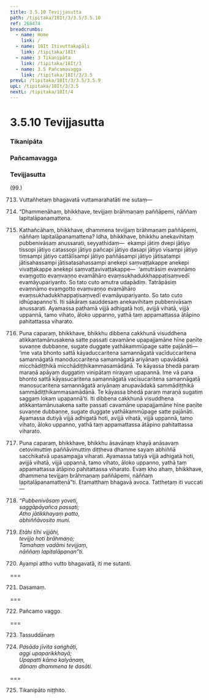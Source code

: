 ```yaml
---
title: 3.5.10 Tevijjasutta
path: /tipitaka/18It/3/3.5/3.5.10
ref: 268474
breadcrumbs:
  - name: Home
    link: /
  - name: 18It Itivuttakapāḷi
    link: /tipitaka/18It
  - name: 3 Tikanipāta
    link: /tipitaka/18It/3
  - name: 3.5 Pañcamavagga
    link: /tipitaka/18It/3/3.5
prevL: /tipitaka/18It/3/3.5/3.5.9
upL: /tipitaka/18It/3/3.5
nextL: /tipitaka/18It/4
---
```


# 3.5.10 Tevijjasutta

### Tikanipāta

### Pañcamavagga

### Tevijjasutta

(99.)

713. Vuttañhetaṃ bhagavatā vuttamarahatāti me sutaṃ—

714. “Dhammenāhaṃ, bhikkhave, tevijjaṃ brāhmaṇaṃ paññāpemi, nāññaṃ lapitalāpanamattena.

715. Kathañcāhaṃ, bhikkhave, dhammena tevijjaṃ brāhmaṇaṃ paññāpemi, nāññaṃ lapitalāpanamattena? Idha, bhikkhave, bhikkhu anekavihitaṃ pubbenivāsaṃ anussarati, seyyathidaṃ—  ekampi jātiṃ dvepi jātiyo tissopi jātiyo catassopi jātiyo pañcapi jātiyo dasapi jātiyo vīsampi jātiyo tiṃsampi jātiyo cattālīsampi jātiyo paññāsampi jātiyo jātisatampi jātisahassampi jātisatasahassampi anekepi saṃvaṭṭakappe anekepi vivaṭṭakappe anekepi saṃvaṭṭavivaṭṭakappe—  ‘amutrāsiṃ evaṃnāmo evaṃgotto evaṃvaṇṇo evamāhāro evaṃsukhadukkhappaṭisaṃvedī evamāyupariyanto. So tato cuto amutra udapādiṃ. Tatrāpāsiṃ evaṃnāmo evaṃgotto evaṃvaṇṇo evamāhāro evaṃsukhadukkhappaṭisaṃvedī evamāyupariyanto. So tato cuto idhūpapanno’ti. Iti sākāraṃ sauddesaṃ anekavihitaṃ pubbenivāsaṃ anussarati. Ayamassa paṭhamā vijjā adhigatā hoti, avijjā vihatā, vijjā uppannā, tamo vihato, āloko uppanno, yathā taṃ appamattassa ātāpino pahitattassa viharato.

716. Puna caparaṃ, bhikkhave, bhikkhu dibbena cakkhunā visuddhena atikkantamānusakena satte passati cavamāne upapajjamāne hīne paṇīte suvaṇṇe dubbaṇṇe, sugate duggate yathākammūpage satte pajānāti—  ‘ime vata bhonto sattā kāyaduccaritena samannāgatā vacīduccaritena samannāgatā manoduccaritena samannāgatā ariyānaṃ upavādakā micchādiṭṭhikā micchādiṭṭhikammasamādānā. Te kāyassa bhedā paraṃ maraṇā apāyaṃ duggatiṃ vinipātaṃ nirayaṃ upapannā. Ime vā pana bhonto sattā kāyasucaritena samannāgatā vacīsucaritena samannāgatā manosucaritena samannāgatā ariyānaṃ anupavādakā sammādiṭṭhikā sammādiṭṭhikammasamādānā. Te kāyassa bhedā paraṃ maraṇā sugatiṃ saggaṃ lokaṃ upapannā’ti. Iti dibbena cakkhunā visuddhena atikkantamānusakena satte passati cavamāne upapajjamāne hīne paṇīte suvaṇṇe dubbaṇṇe, sugate duggate yathākammūpage satte pajānāti. Ayamassa dutiyā vijjā adhigatā hoti, avijjā vihatā, vijjā uppannā, tamo vihato, āloko uppanno, yathā taṃ appamattassa ātāpino pahitattassa viharato.

717. Puna caparaṃ, bhikkhave, bhikkhu āsavānaṃ khayā anāsavaṃ cetovimuttiṃ paññāvimuttiṃ diṭṭheva dhamme sayaṃ abhiññā sacchikatvā upasampajja viharati. Ayamassa tatiyā vijjā adhigatā hoti, avijjā vihatā, vijjā uppannā, tamo vihato, āloko uppanno, yathā taṃ appamattassa ātāpino pahitattassa viharato. Evaṃ kho ahaṃ, bhikkhave, dhammena tevijjaṃ brāhmaṇaṃ paññāpemi, nāññaṃ lapitalāpanamattenā”ti. Etamatthaṃ bhagavā avoca. Tatthetaṃ iti vuccati—

718. _“Pubbenivāsaṃ yoveti,_  
_saggāpāyañca passati;_  
_Atho jātikkhayaṃ patto,_  
_abhiññāvosito muni._  


719. _Etāhi tīhi vijjāhi,_  
_tevijjo hoti brāhmaṇo;_  
_Tamahaṃ vadāmi tevijjaṃ,_  
_nāññaṃ lapitalāpanan”ti._  


720. Ayampi attho vutto bhagavatā, iti me sutanti.

===

721. Dasamaṃ.



===

722. Pañcamo vaggo.



===

723. Tassuddānaṃ



724. _Pasāda jīvita saṅghāṭi,_  
_aggi upaparikkhayā;_  
_Upapatti kāma kalyāṇaṃ,_  
_dānaṃ dhammena te dasāti._  


===

725. Tikanipāto niṭṭhito.




